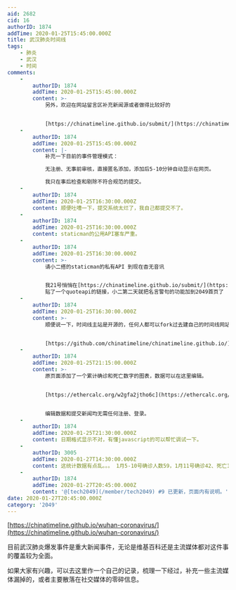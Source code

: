 ```yaml
---
aid: 2682
cid: 16
authorID: 1874
addTime: 2020-01-25T15:45:00.000Z
title: 武汉肺炎时间线
tags:
    - 肺炎
    - 武汉
    - 时间
comments:
    -
        authorID: 1874
        addTime: 2020-01-25T15:45:00.000Z
        content: >-
            另外，欢迎在网站留言区补充新闻源或者做得比较好的


            [https://chinatimeline.github.io/submit/](https://chinatimeline.github.io/submit/)
    -
        authorID: 1874
        addTime: 2020-01-25T15:45:00.000Z
        content: |-
            补充一下目前的事件管理模式：

            无注册、无事前审核，直接匿名添加，添加后5-10分钟自动显示在网页。

            我只在事后检查和剔除不符合规范的提交。
    -
        authorID: 1874
        addTime: 2020-01-25T16:30:00.000Z
        content: 顺便吐嘈一下，提交系统太烂了，我自己都提交不了。
    -
        authorID: 1874
        addTime: 2020-01-25T16:30:00.000Z
        content: staticman的公用API塞车严重。
    -
        authorID: 1874
        addTime: 2020-01-25T16:30:00.000Z
        content: >-
            请小二搭的staticman的私有API 到现在杳无音讯


            我21号悄悄在[https://chinatimeline.github.io/submit/](https://chinatimeline.github.io/submit/)
            贴了一个quoteapi的链接，小二第二天就把名言警句的功能加到2049首页了
    -
        authorID: 1874
        addTime: 2020-01-25T16:30:00.000Z
        content: >-
            顺便说一下，时间线主站是开源的，任何人都可以fork过去建自己的时间线网站。互动图的源代码基于代码指纹的原因我不会公布，但是文字版故事线的源代码都在时间线主站项目里。


            [https://github.com/chinatimeline/chinatimeline.github.io/](https://github.com/chinatimeline/chinatimeline.github.io/)
    -
        authorID: 1874
        addTime: 2020-01-25T21:15:00.000Z
        content: >-
            原页面添加了一个累计确诊和死亡数字的图表，数据可以在这里编辑。


            [https://ethercalc.org/w2gfa2jtho6c](https://ethercalc.org/w2gfa2jtho6c)


            编辑数据和提交新闻均无需任何注册、登录。
    -
        authorID: 1874
        addTime: 2020-01-25T21:30:00.000Z
        content: 日期格式显示不对，有懂javascript的可以帮忙调试一下。
    -
        authorID: 3005
        addTime: 2020-01-27T14:30:00.000Z
        content: 这统计数据有点乱。。。 1月5-10号确诊人数59，1月11号确诊42、死亡1、治愈2，59-45=14人是被失踪了么。。。
    -
        authorID: 1874
        addTime: 2020-01-27T20:45:00.000Z
        content: '@[tech2049](/member/tech2049) #9 已更新，页面内有说明。'
date: 2020-01-27T20:45:00.000Z
category: '2049'
---
```


[https://chinatimeline.github.io/wuhan-coronavirus/](https://chinatimeline.github.io/wuhan-coronavirus/)

目前武汉肺炎爆发事件是重大新闻事件，无论是维基百科还是主流媒体都对这件事的覆盖较为全面。

如果大家有兴趣，可以去这里作一个自己的记录，梳理一下经过，补充一些主流媒体漏掉的，或者主要散落在社交媒体的零碎信息。
